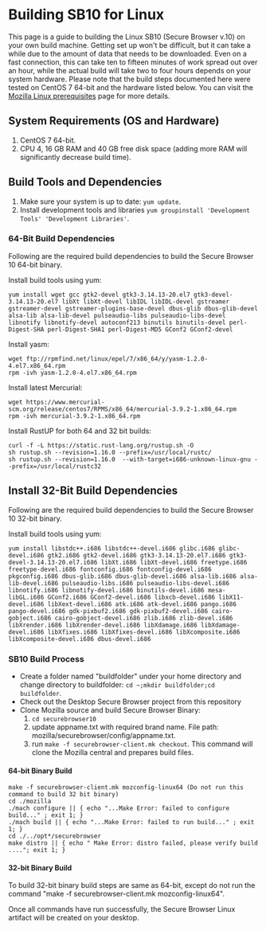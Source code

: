 # Building SB10 for Linux
This page is a guide to building the Linux SB10 (Secure Browser v.10) on your own build machine. Getting set up won't be difficult, but it can take a while due to the amount of data that needs to be downloaded. Even on a fast connection, this can take ten to fifteen minutes of work spread out over an hour, while the actual build will take two to four hours depends on your system hardware. Please note that the build steps documented here were tested on CentOS 7 64-bit and the hardware listed below. You can visit the [Mozilla Linux prerequisites](https://developer.mozilla.org/en-US/docs/Mozilla/Developer_guide/Build_Instructions/Linux_Prerequisites) page for more details.

## System Requirements (OS and Hardware)
  1. CentOS 7 64-bit.
  2. CPU 4, 16 GB RAM and 40 GB free disk space (adding more RAM will significantly decrease build time).

## Build Tools and Dependencies
  1. Make sure your system is up to date: `yum update`.
  2. Install development tools and libraries
`yum groupinstall 'Development Tools' 'Development Libraries'`.

### 64-Bit Build Dependencies
Following are the required build dependencies to build the Secure Browser 10 64-bit binary.

Install build tools using yum:
```
yum install wget gcc gtk2-devel gtk3-3.14.13-20.el7 gtk3-devel-3.14.13-20.el7 libXt libXt-devel libIDL libIDL-devel gstreamer gstreamer-devel gstreamer-plugins-base-devel dbus-glib dbus-glib-devel alsa-lib alsa-lib-devel pulseaudio-libs pulseaudio-libs-devel libnotify libnotify-devel autoconf213 binutils binutils-devel perl-Digest-SHA perl-Digest-SHA1 perl-Digest-MD5 GConf2 GConf2-devel
```
Install yasm:
```
wget ftp://rpmfind.net/linux/epel/7/x86_64/y/yasm-1.2.0-4.el7.x86_64.rpm
rpm -ivh yasm-1.2.0-4.el7.x86_64.rpm
```
Install latest Mercurial:
```
wget https://www.mercurial-scm.org/release/centos7/RPMS/x86_64/mercurial-3.9.2-1.x86_64.rpm
rpm -ivh mercurial-3.9.2-1.x86_64.rpm
```
Install RustUP for both 64 and 32 bit builds:
```
curl -f -L https://static.rust-lang.org/rustup.sh -O
sh rustup.sh --revision=1.16.0 --prefix=/usr/local/rustc/
sh rustup.sh --revision=1.16.0  --with-target=i686-unknown-linux-gnu --prefix=/usr/local/rustc32
```

## Install 32-Bit Build Dependencies
Following are the required build dependencies to build the Secure Browser 10 32-bit binary.

Install build tools using yum:

```
yum install libstdc++.i686 libstdc++-devel.i686 glibc.i686 glibc-devel.i686 gtk2.i686 gtk2-devel.i686 gtk3-3.14.13-20.el7.i686 gtk3-devel-3.14.13-20.el7.i686 libXt.i686 libXt-devel.i686 freetype.i686 freetype-devel.i686 fontconfig.i686 fontconfig-devel.i686 pkgconfig.i686 dbus-glib.i686 dbus-glib-devel.i686 alsa-lib.i686 alsa-lib-devel.i686 pulseaudio-libs.i686 pulseaudio-libs-devel.i686 libnotify.i686 libnotify-devel.i686 binutils-devel.i686 mesa-libGL.i686 GConf2.i686 GConf2-devel.i686 libxcb-devel.i686 libX11-devel.i686 libXext-devel.i686 atk.i686 atk-devel.i686 pango.i686  pango-devel.i686 gdk-pixbuf2.i686 gdk-pixbuf2-devel.i686 cairo-gobject.i686 cairo-gobject-devel.i686 zlib.i686 zlib-devel.i686 libXrender.i686 libXrender-devel.i686 libXdamage.i686 libXdamage-devel.i686 libXfixes.i686 libXfixes-devel.i686 libXcomposite.i686 libXcomposite-devel.i686 dbus-devel.i686
```

### SB10 Build Process

  * Create a folder named "buildfolder" under your home directory and change directory to buildfolder: `cd ~;mkdir buildfolder;cd buildfolder`.
  * Check out the Desktop Secure Browser project from this repository
  * Clone Mozilla source and build Secure Browser Binary:
      1. `cd securebrowser10`
      2. update appname.txt with required brand name. File path: mozilla/securebrowser/config/appname.txt.
      3. run `make -f securebrowser-client.mk checkout`. This command will clone the Mozilla central and prepares build files.

#### 64-bit Binary Build
```
make -f securebrowser-client.mk mozconfig-linux64 (Do not run this command to build 32 bit binary)
cd ./mozilla
./mach configure || { echo "...Make Error: failed to configure build..." ; exit 1; }
./mach build || { echo "...Make Error: failed to run build..." ; exit 1; }
cd ./../opt*/securebrowser
make distro || { echo " Make Error: distro failed, please verify build ...."; exit 1; }
```
#### 32-bit Binary Build

To build 32-bit binary build steps are same as 64-bit, except do not run the command "make -f securebrowser-client.mk mozconfig-linux64".

Once all commands have run successfully, the Secure Browser Linux artifact will be created on your desktop.
